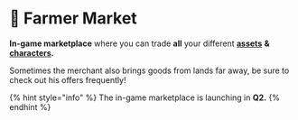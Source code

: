 # 🍲 Farmer Market

**In-game marketplace** where you can trade **all** your different [**assets**](../../gameplay/assets/) **&** [**characters**](../characters/)**.**

Sometimes the merchant also brings goods from lands far away, be sure to check out his offers frequently!

{% hint style="info" %}
The in-game marketplace is launching in **Q2.**
{% endhint %}
